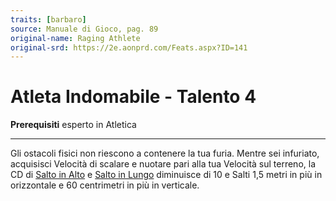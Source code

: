 ```yaml
---
traits: [barbaro]
source: Manuale di Gioco, pag. 89
original-name: Raging Athlete
original-srd: https://2e.aonprd.com/Feats.aspx?ID=141
---
```


# Atleta Indomabile - Talento 4

**Prerequisiti** esperto in Atletica

---

Gli ostacoli fisici non riescono a contenere la tua furia. Mentre sei infuriato,
acquisisci Velocità di scalare e nuotare pari alla tua Velocità sul terreno, la
CD di [Salto in Alto](/azioni/abilita/salto-in-alto) e
[Salto in Lungo](/azioni/abilita/salto-in-lungo) diminuisce di 10 e Salti 1,5
metri in più in orizzontale e 60 centrimetri in più in verticale.
